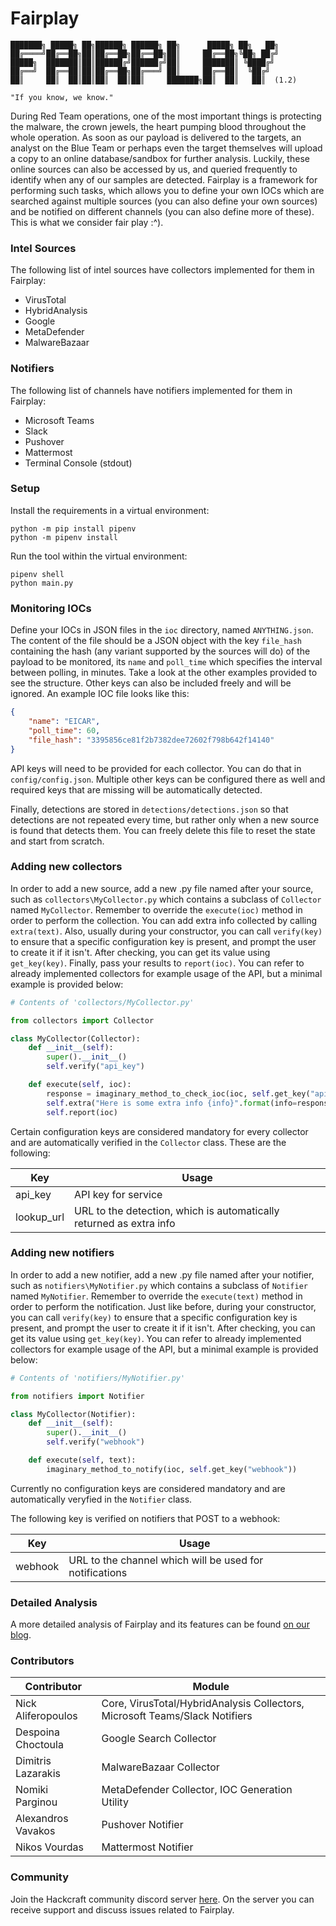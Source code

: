 # Fairplay 

```
███████╗ █████╗ ██╗██████╗ ██████╗ ██╗      █████╗ ██╗   ██╗
██╔════╝██╔══██╗██║██╔══██╗██╔══██╗██║     ██╔══██╗╚██╗ ██╔╝
█████╗  ███████║██║██████╔╝██████╔╝██║     ███████║ ╚████╔╝ 
██╔══╝  ██╔══██║██║██╔══██╗██╔═══╝ ██║     ██╔══██║  ╚██╔╝  
██║     ██║  ██║██║██║  ██║██║     ███████╗██║  ██║   ██║  (1.2)

"If you know, we know."
```

During Red Team operations, one of the most important things is protecting the malware, the crown jewels, the heart pumping blood throughout the whole operation. As soon as our payload is delivered to the targets, an analyst on the Blue Team or perhaps even the target themselves will upload a copy to an online database/sandbox for further analysis. Luckily, these online sources can also be accessed by us, and queried frequently to identify when any of our samples are detected. Fairplay is a framework for performing such tasks, which allows you to define your own IOCs which are searched against multiple sources (you can also define your own sources) and be notified on different channels (you can also define more of these). This is what we consider fair play :^).

### Intel Sources

The following list of intel sources have collectors implemented for them in Fairplay:

- VirusTotal
- HybridAnalysis
- Google
- MetaDefender
- MalwareBazaar

### Notifiers

The following list of channels have notifiers implemented for them in Fairplay:
- Microsoft Teams
- Slack
- Pushover
- Mattermost
- Terminal Console (stdout)

### Setup

Install the requirements in a virtual environment:

```
python -m pip install pipenv
python -m pipenv install
```

Run the tool within the virtual environment:

```
pipenv shell
python main.py
```

### Monitoring IOCs

Define your IOCs in JSON files in the `ioc` directory, named `ANYTHING.json`. The content of the file should be a JSON object with the key `file_hash` containing the hash (any variant supported by the sources will do) of the payload to be monitored, its `name` and `poll_time` which specifies the interval between polling, in minutes. Take a look at the other examples provided to see the structure. Other keys can also be included freely and will be ignored. An example IOC file looks like this:

```json
{
    "name": "EICAR",
    "poll_time": 60,
    "file_hash": "3395856ce81f2b7382dee72602f798b642f14140"
}
```

API keys will need to be provided for each collector. You can do that in `config/config.json`. Multiple other keys can be configured there as well and required keys that are missing will be automatically detected.

Finally, detections are stored in `detections/detections.json` so that detections are not repeated every time, but rather only when a new source is found that detects them. You can freely delete this file to reset the state and start from scratch.

### Adding new collectors

In order to add a new source, add a new .py file named after your source, such as `collectors\MyCollector.py` which contains a subclass of `Collector` named `MyCollector`. Remember to override the `execute(ioc)` method in order to perform the collection. You can add extra info collected by calling `extra(text)`. Also, usually during your constructor, you can call `verify(key)` to ensure that a specific configuration key is present, and prompt the user to create it if it isn't. After checking, you can get its value using `get_key(key)`. Finally, pass your results to `report(ioc)`. You can refer to already implemented collectors for example usage of the API, but a minimal example is provided below:

```python
# Contents of 'collectors/MyCollector.py'

from collectors import Collector

class MyCollector(Collector):
    def __init__(self):
        super().__init__()
        self.verify("api_key")

    def execute(self, ioc):
        response = imaginary_method_to_check_ioc(ioc, self.get_key("api_key"))
        self.extra("Here is some extra info {info}".format(info=response.info))
        self.report(ioc)
```

Certain configuration keys are considered mandatory for every collector and are automatically verified in the `Collector` class. These are the following:

| Key        | Usage                                                               |
| ---------- | ------------------------------------------------------------------- |
| api_key    | API key for service                                                 |
| lookup_url | URL to the detection, which is automatically returned as extra info |

### Adding new notifiers

In order to add a new notifier, add a new .py file named after your notifier, such as `notifiers\MyNotifier.py` which contains a subclass of `Notifier` named `MyNotifier`. Remember to override the `execute(text)` method in order to perform the notification. Just like before, during your constructor, you can call `verify(key)` to ensure that a specific configuration key is present, and prompt the user to create it if it isn't. After checking, you can get its value using `get_key(key)`. You can refer to already implemented collectors for example usage of the API, but a minimal example is provided below:

```python
# Contents of 'notifiers/MyNotifier.py'

from notifiers import Notifier

class MyCollector(Notifier):
    def __init__(self):
        super().__init__()
        self.verify("webhook")

    def execute(self, text):
        imaginary_method_to_notify(ioc, self.get_key("webhook"))
```

Currently no configuration keys are considered mandatory and are automatically veryfied in the `Notifier` class. 

The following key is verified on notifiers that POST to a webhook:

| Key     | Usage                                                   |
| ------- | ------------------------------------------------------- |
| webhook | URL to the channel which will be used for notifications |

### Detailed Analysis

A more detailed analysis of Fairplay and its features can be found [on our blog](https://www.hackcraft.gr/2023/05/introducing-fairplay/).

### Contributors
| Contributor        | Module                                                                      |
| ------------------ | --------------------------------------------------------------------------- |
| Nick Aliferopoulos | Core, VirusTotal/HybridAnalysis Collectors, Microsoft Teams/Slack Notifiers |
| Despoina Choctoula | Google Search Collector                                                     |
| Dimitris Lazarakis | MalwareBazaar Collector                                                     |
| Nomiki Parginou    | MetaDefender Collector, IOC Generation Utility                              |
| Alexandros Vavakos | Pushover Notifier                                                           |
| Nikos Vourdas      | Mattermost Notifier                                                         |

### Community

Join the Hackcraft community discord server [here](https://discord.gg/KZZfsnQsja). On the server you can receive support and discuss issues related to Fairplay.
